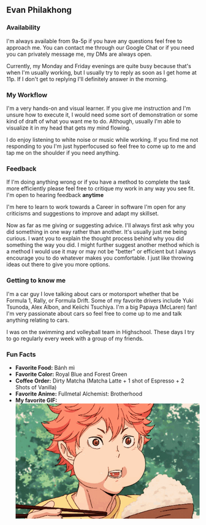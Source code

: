 ## Evan Philakhong

### Availability

I'm always available from 9a-5p if you have any questions feel free to approach me. You can contact me through our Google Chat or if you need you can privately message me, my DMs are always open.

Currently, my Monday and Friday evenings are quite busy because that's when I'm usually working, but I usually try to reply as soon as I get home at 11p. If I don't get to replying I'll definitely answer in the morning.

### My Workflow

I'm a very hands-on and visual learner. If you give me instruction and I'm unsure how to execute it, I would need some sort of demonstration or some kind of draft of what you want me to do. Although, usually I'm able to visualize it in my head that gets my mind flowing.

I do enjoy listening to white noise or music while working. If you find me not responding to you I'm just hyperfocused so feel free to come up to me and tap me on the shoulder if you need anything.

### Feedback

If I'm doing anything wrong or if you have a method to complete the task more efficiently please feel free to critique my work in any way you see fit. I'm open to hearing feedback **anytime** 

I'm here to learn to work towards a Career in software I'm open for any criticisms and suggestions to improve and adapt my skillset.

Now as far as me giving or suggesting advice. I'll always first ask why you did something in one way rather than another. It's usually just me being curious. I want you to explain the thought process behind why you did something the way you did. I might further suggest another method which is a method I would use it may or may not be "better" or efficient but I always encourage you to do whatever makes you comfortable. I just like throwing ideas out there to give you more options.

### Getting to know me

I'm a car guy I love talking about cars or motorsport whether that be Formula 1, Rally, or Formula Drift. Some of my favorite drivers include Yuki Tsunoda, Alex Albon, and Keiichi Tsuchiya. I'm a big Papaya (McLaren) fan! I'm very passionate about cars so feel free to come up to me and talk anything relating to cars.

I was on the swimming and volleyball team in Highschool. These days I try to go regularly every week with a group of my friends.

### Fun Facts
* **Favorite Food:** Bánh mì
* **Favorite Color:** Royal Blue and Forest Green
* **Coffee Order:** Dirty Matcha (Matcha Latte + 1 shot of Espresso + 2 Shots of Vanilla)
* **Favorite Anime:** Fullmetal Alchemist: Brotherhood
* **My favorite GIF:**
![Hinata Eating](images/hinata-haikyuu.gif)
